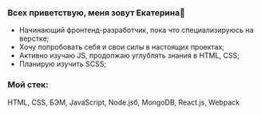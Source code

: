 ### Всех приветствую, меня зовут Екатерина👋

* Начинающий фронтенд-разработчик, пока что специализируюсь на верстке;
* Хочу попробовать себя и свои силы в настоящих проектах;
* Активно изучаю JS, продолжаю углублять знания в HTML, CSS;
* Планирую изучить SCSS;

### Мой стек: 
HTML, CSS, БЭМ, JavaScript, Node.jsб, MongoDB, React.js, Webpack
